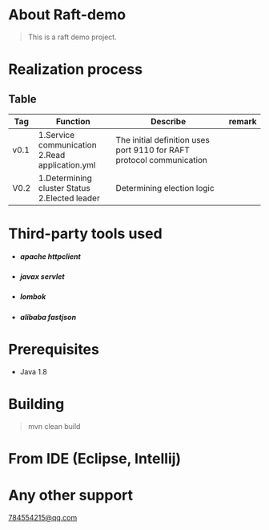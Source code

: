 About Raft-demo
===============

>This is a raft demo project.

Realization process
===============
Table
----
Tag | Function | Describe  | remark
-------- |--------------------------- | -------- | --------
v0.1 | 1.Service communication <br> 2.Read application.yml | The initial definition uses port 9110 for RAFT protocol communication | 
V0.2 | 1.Determining cluster Status <br> 2.Elected leader| Determining election logic |

Third-party tools used
=======================
-  <H5>apache httpclient<H5>
-  <H5>javax servlet<H5>
-  <H5>lombok<H5>
-  <H5>alibaba fastjson<H5>

Prerequisites
===============
* Java 1.8


Building
===============
> mvn clean build


From IDE (Eclipse, Intellij)
===============



Any other support
===============

<a href="mailto:784554215@qq.com">784554215@qq.com</a>
